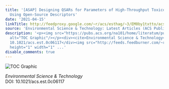 ```yaml
---
title: '[ASAP] Designing QSARs for Parameters of High-Throughput Toxicokinetic Models
  Using Open-Source Descriptors'
date: '2021-04-15'
linkTitle: http://feedproxy.google.com/~r/acs/esthag/~3/EM0by1txtto/acs.est.0c06117
source: 'Environmental Science & Technology: Latest Articles (ACS Publications)'
description: '<p><img src="https://pubs.acs.org/na101/home/literatum/publisher/achs/journals/content/esthag/0/esthag.ahead-of-print/acs.est.0c06117/20210415/images/medium/es0c06117_0005.gif"
  alt="TOC Graphic"/></p><div><cite>Environmental Science & Technology</cite></div><div>DOI:
  10.1021/acs.est.0c06117</div><img src="http://feeds.feedburner.com/~r/acs/esthag/~4/EM0by1txtto"
  height="1" width="1" ...'
disable_comments: true
---
```

<p><img src="https://pubs.acs.org/na101/home/literatum/publisher/achs/journals/content/esthag/0/esthag.ahead-of-print/acs.est.0c06117/20210415/images/medium/es0c06117_0005.gif" alt="TOC Graphic"/></p><div><cite>Environmental Science & Technology</cite></div><div>DOI: 10.1021/acs.est.0c06117</div><img src="http://feeds.feedburner.com/~r/acs/esthag/~4/EM0by1txtto" height="1" width="1" ...